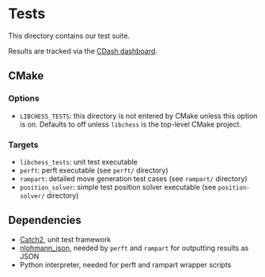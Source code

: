 # Tests

This directory contains our test suite.

Results are tracked via the [CDash dashboard](https://my.cdash.org/index.php?project=ben-bot).

## CMake

### Options

* `LIBCHESS_TESTS`: this directory is not entered by CMake unless this option is on. Defaults to off unless `libchess` is the top-level CMake project.

### Targets

* `libchess_tests`: unit test executable
* `perft`: perft executable (see `perft/` directory)
* `rampart`: detailed move generation test cases (see `rampart/` directory)
* `position_solver`: simple test position solver executable (see `position-solver/` directory)

## Dependencies

* [Catch2](https://github.com/catchorg/Catch2), unit test framework
* [nlohmann_json](https://json.nlohmann.me/), needed by `perft` and `rampart` for outputting results as JSON
* Python interpreter, needed for perft and rampart wrapper scripts

